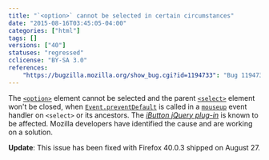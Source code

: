 ```yaml
---
title: "`<option>` cannot be selected in certain circumstances"
date: "2015-08-16T03:45:05-04:00"
categories: ["html"]
tags: []
versions: ["40"]
statuses: "regressed"
cclicense: "BY-SA 3.0"
references:
    "https://bugzilla.mozilla.org/show_bug.cgi?id=1194733": "Bug 1194733 - [Not e10s] Version 40.0.2 has issue with jquery ibutton plugin"
---
```

The [`<option>`](https://developer.mozilla.org/en-US/docs/Web/HTML/Element/option) element cannot be selected and the parent [`<select>`](https://developer.mozilla.org/en-US/docs/Web/HTML/Element/select) element won't be closed, when [`Event.preventDefault`](https://developer.mozilla.org/en-US/docs/Web/API/Event/preventDefault) is called in a [`mouseup`](https://developer.mozilla.org/en-US/docs/Web/Events/mouseup) event handler on `<select>` or its ancestors. The [*iButton jQuery plug-in*](http://www.givainc.com/labs/ibutton_jquery_plugin.cfm) is known to be affected. Mozilla developers have identified the cause and are working on a solution.

**Update**: This issue has been fixed with Firefox 40.0.3 shipped on <time datetime="2015-08-27">August 27</time>.
